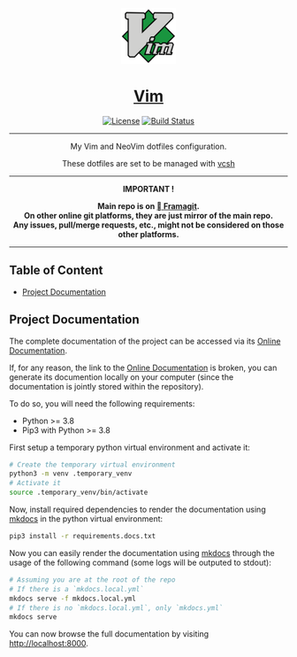 <!-- markdownlint-disable MD041 -->
<div align="center" style="text-align: center;">
<!-- markdownlint-restore -->

  <!-- Project Title -->
  <a href="https://framagit.org/rdeville.public/my_dotfiles/vim">
    <img src="docs/assets/img/meta/vim_logo.png" width="100px">
    <h1>Vim</h1>
  </a>

  <!-- Project Badges -->
  [![License][license_badge]][license]
  [![Build Status][build_status_badge]][build_status]

--------------------------------------------------------------------------------

My Vim and NeoVim dotfiles configuration.

These dotfiles are set to be managed with [vcsh](https://github.com/RichiH/vcsh)

--------------------------------------------------------------------------------

  <b>
IMPORTANT !

Main repo is on [ Framagit][repo_url].<br>
On other online git platforms, they are just mirror of the main repo.<br>
Any issues, pull/merge requests, etc., might not be considered on those other
platforms.
  </b>
</div>

--------------------------------------------------------------------------------

[repo_url]: https://framagit.org/rdeville.public/my_dotfiles/vim
[license_badge]: https://img.shields.io/badge/License-MIT%2FBeer%20Ware-blue?style=flat-square&logo=open-source-initiative
[license]: LICENSE
[build_status_badge]: https://framagit.org/rdeville.public/my_dotfiles/vim/badges/master/pipeline.svg?style=flat-square&logo=appveyor
[build_status]: https://framagit.org/rdeville.public/my_dotfiles/vim/commits/master

<!-- markdownlint-disable MD002 -->
## Table of Content
<!-- markdownlint-restore -->

  * [Project Documentation](#project-documentation)

<!-- BEGIN MKDOCS TEMPLATE -->
<!--
     WARNING, DO NOT UPDATE CONTENT BETWEEN MKDOCS TEMPLATE TAG !
     Modified content will be overwritten when updating
-->

## Project Documentation

The complete documentation of the project can be accessed via its [Online
Documentation][online_doc].

If, for any reason, the link to the [Online Documentation][online_doc] is
broken, you can generate its documention locally on your computer (since the
documentation is jointly stored within the repository).

To do so, you will need the following requirements:

  * Python >= 3.8
  * Pip3 with Python >= 3.8

First setup a temporary python virtual environment and activate it:

```bash
# Create the temporary virtual environment
python3 -m venv .temporary_venv
# Activate it
source .temporary_venv/bin/activate
```

Now, install required dependencies to render the documentation using
[mkdocs][mkdocs] in the python virtual environment:

```bash
pip3 install -r requirements.docs.txt
```

Now you can easily render the documentation using [mkdocs][mkdocs] through the
usage of the following command (some logs will be outputed to stdout):

```bash
# Assuming you are at the root of the repo
# If there is a `mkdocs.local.yml`
mkdocs serve -f mkdocs.local.yml
# If there is no `mkdocs.local.yml`, only `mkdocs.yml`
mkdocs serve
```

You can now browse the full documentation by visiting
[http://localhost:8000][localhost].

[localhost]: https://localhost:8000
[mkdocs]: https://www.mkdocs.org/

<!-- END MKDOCS TEMPLATE -->

[online_doc]: https://docs.romaindeville.fr/rdeville.public/my_dotfiles/vim/index.html
